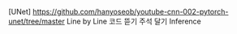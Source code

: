 [UNet]
https://github.com/hanyoseob/youtube-cnn-002-pytorch-unet/tree/master
Line by Line 코드 뜯기
주석 달기
Inference

